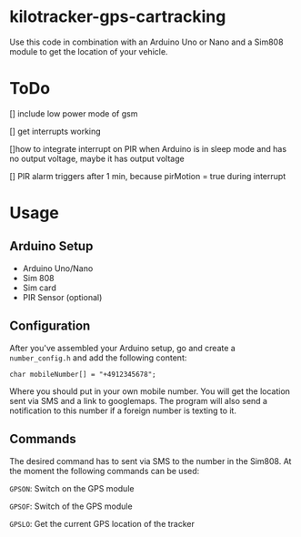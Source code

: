 # kilotracker-gps-cartracking

Use this code in combination with an Arduino Uno or Nano and a Sim808 module to get the location of your vehicle.

# ToDo
  [] include low power mode of gsm

 [] get interrupts working

 []how to integrate interrupt on PIR when Arduino is in sleep mode and has no output voltage, maybe it has output voltage

[] PIR alarm triggers after 1 min, because pirMotion = true during interrupt

# Usage

## Arduino Setup

- Arduino Uno/Nano
- Sim 808
- Sim card
- PIR Sensor (optional)

## Configuration

After you've assembled your Arduino setup, go and create a `number_config.h` and add the following content:

`char mobileNumber[] = "+4912345678";`

Where you should put in your own mobile number. You will get the location sent via SMS and a link to googlemaps. The program will also send a notification to this number if a foreign number is texting to it.

## Commands

The desired command has to sent via SMS to the number in the Sim808. At the moment the following commands can be used:

`GPSON`: Switch on the GPS module

`GPSOF`: Switch of the GPS module

`GPSLO`: Get the current GPS location of the tracker


